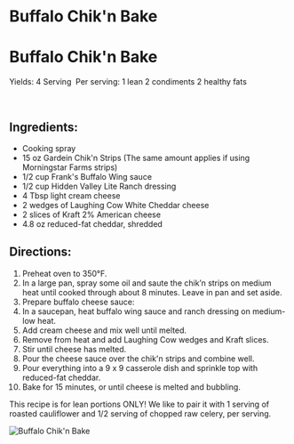 # Buffalo Chik'n Bake



# Buffalo Chik'n Bake

Yields:
4 Serving
⁪
Per serving:
1 lean
2 condiments
2 healthy fats

⁪
## Ingredients:
* Cooking spray
* 15 oz Gardein Chik'n Strips (The same amount applies if using Morningstar Farms strips)
* 1/2 cup Frank's Buffalo Wing sauce
* 1/2 cup Hidden Valley Lite Ranch dressing
* 4 Tbsp light cream cheese
* 2 wedges of Laughing Cow White Cheddar cheese
* 2 slices of Kraft 2% American cheese
* 4.8 oz reduced-fat cheddar, shredded

## Directions:
1. Preheat oven to 350°F.
2. In a large pan, spray some oil and saute the chik’n strips on medium heat until cooked through about 8 minutes. Leave in pan and set aside.
3. Prepare buffalo cheese sauce:
4. In a saucepan, heat buffalo wing sauce and ranch dressing on medium-low heat.
5. Add cream cheese and mix well until melted.
6. Remove from heat and add Laughing Cow wedges and Kraft slices.
7. Stir until cheese has melted.
8. Pour the cheese sauce over the chik'n strips and combine well.
9. Pour everything into a 9 x 9 casserole dish and sprinkle top with reduced-fat cheddar.
10. Bake for 15 minutes, or until cheese is melted and bubbling.

This recipe is for lean portions ONLY! We like to pair it with 1 serving of roasted cauliflower and 1/2 serving of chopped raw celery, per serving.

 
![Buffalo Chik'n Bake](./Buffalo%20Chik'n%20Bake.png)

